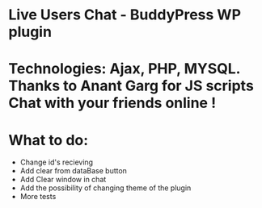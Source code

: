 Live Users Chat - BuddyPress WP plugin
===============
Technologies:
 Ajax, PHP, MYSQL.
 Thanks to Anant Garg for JS scripts
Chat with your friends online ! 
===============
What to do:
===============
- Change id's recieving
- Add clear from dataBase button
- Add Clear window in chat
- Add the possibility of changing theme of the plugin
- More tests
